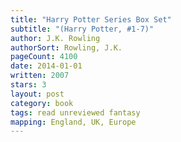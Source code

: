 ```yaml
---
title: "Harry Potter Series Box Set"
subtitle: "(Harry Potter, #1-7)"
author: J.K. Rowling
authorSort: Rowling, J.K.
pageCount: 4100
date: 2014-01-01
written: 2007
stars: 3
layout: post
category: book
tags: read unreviewed fantasy
mapping: England, UK, Europe
---
```

